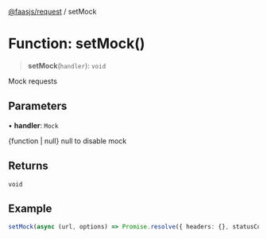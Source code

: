 [@faasjs/request](../README.md) / setMock

# Function: setMock()

> **setMock**(`handler`): `void`

Mock requests

## Parameters

• **handler**: `Mock`

\{function | null\} null to disable mock

## Returns

`void`

## Example

```ts
setMock(async (url, options) => Promise.resolve({ headers: {}, statusCode: 200, body: { data: 'ok' } }))
```
